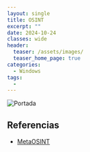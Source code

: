 ```yaml
---
layout: single
title: OSINT
excerpt: ""
date: 2024-10-24
classes: wide
header:
  teaser: /assets/images/
  teaser_home_page: true
categories:
  - Windows
tags:
  - 
---
```


![Portada](/assets/images/)

## Referencias
- [MetaOSINT](https://metaosint.github.io/)
